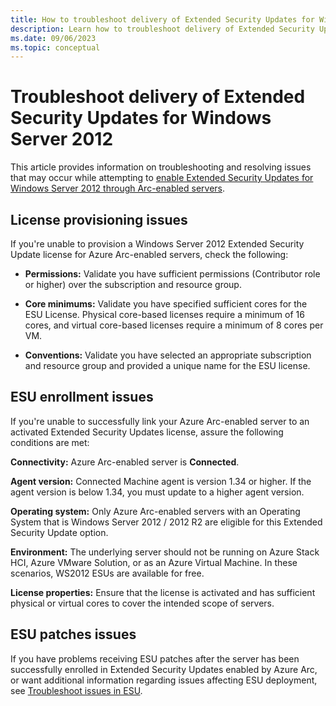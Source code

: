 ```yaml
---
title: How to troubleshoot delivery of Extended Security Updates for Windows Server 2012 through Azure Arc
description: Learn how to troubleshoot delivery of Extended Security Updates for Windows Server 2012 through Azure Arc.
ms.date: 09/06/2023
ms.topic: conceptual
---
```


# Troubleshoot delivery of Extended Security Updates for Windows Server 2012

This article provides information on troubleshooting and resolving issues that may occur while attempting to [enable Extended Security Updates for Windows Server 2012 through Arc-enabled servers](deliver-extended-security-updates.md).

## License provisioning issues

If you're unable to provision a Windows Server 2012 Extended Security Update license for Azure Arc-enabled servers, check the following:

- **Permissions:** Validate you have sufficient permissions (Contributor role or higher) over the subscription and resource group.  

- **Core minimums:** Validate you have specified sufficient cores for the ESU License. Physical core-based licenses require a minimum of 16 cores, and virtual core-based licenses require a minimum of 8 cores per VM. 

- **Conventions:** Validate you have selected an appropriate subscription and resource group and provided a unique name for the ESU license.     

## ESU enrollment issues

If you're unable to successfully link your Azure Arc-enabled server to an activated Extended Security Updates license, assure the following conditions are met:

**Connectivity:** Azure Arc-enabled server is **Connected**. 

**Agent version:** Connected Machine agent is version 1.34 or higher. If the agent version is below 1.34, you must update to a higher agent version.

**Operating system:** Only Azure Arc-enabled servers with an Operating System that is Windows Server 2012 / 2012 R2 are eligible for this Extended Security Update option.

**Environment:** The underlying server should not be running on Azure Stack HCI, Azure VMware Solution, or as an Azure Virtual Machine. In these scenarios, WS2012 ESUs are available for free.

**License properties:** Ensure that the license is activated and has sufficient physical or virtual cores to cover the intended scope of servers.

## ESU patches issues

If you have problems receiving ESU patches after the server has been successfully enrolled in Extended Security Updates enabled by Azure Arc, or want additional information regarding issues affecting ESU deployment, see [Troubleshoot issues in ESU](/troubleshoot/windows-client/windows-7-eos-faq/troubleshoot-extended-security-updates-issues).

